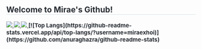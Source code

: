 <h2 style="border-bottom: 1px solid #d8dee4; color: #282d33;">  Welcome to Mirae's Github! </h2>  
<div style="font-weight: 700; font-size: 15px; color: #282d33;">
<a href=https://www.instagram.com/miraexhoi> <img src="https://img.shields.io/badge/Instagram-E4405F?style=flat-square&logo=Instagram&logoColor=white&link=https://www.instagram.com/miraexhoi"> </a>
<a href=https://url.kr/gv86ch> <img src="https://img.shields.io/badge/Portfolio-000000?style=flat-square&logo=Notion&logoColor=white&link=https://url.kr/gv86ch"> </a>
<a href=mailto:miraexhoi@gmail.com> <img src="https://img.shields.io/badge/Gmail-EA4335?style=flat-square&logo=Gmail&logoColor=white&link=mailto:miraexhoi@gmail.com"> </a>
[![Top Langs](https://github-readme-stats.vercel.app/api/top-langs/?username=miraexhoi)](https://github.com/anuraghazra/github-readme-stats)

